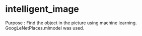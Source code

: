 # intelligent_image
Purpose : Find the object in the picture using machine learning.
GoogLeNetPlaces.mlmodel was used. 
